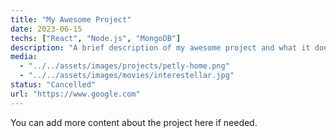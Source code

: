 ```yaml
---
title: "My Awesome Project"
date: 2023-06-15
techs: ["React", "Node.js", "MongoDB"]
description: "A brief description of my awesome project and what it does."
media:
  - "../../assets/images/projects/petly-home.png"
  - "../../assets/images/movies/interestellar.jpg"
status: "Cancelled"
url: "https://www.google.com"
---
```


You can add more content about the project here if needed.
